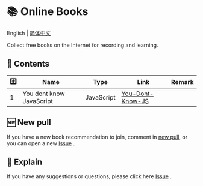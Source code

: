# 📚 Online Books

English | [简体中文](./README_CN.md)

Collect free books on the Internet for recording and learning.

## 📃 Contents

| #️⃣   | Name                     | Type       | Link                    | Remark |
| --- | ------------------------ | ---------- | ----------------------- | ------ |
| 1   | You dont know JavaScript | JavaScript | [You-Dont-Know-JS][js1] |        |

## 🆕 New pull

If you have a new book recommendation to join, comment in [new pull](https://github.com/Online-books/contents/issues/1), or you can open a new [Issue](https://github.com/Online-books/contents/issues/new) .

## 💭 Explain

If you have any suggestions or questions, please click here [Issue](https://github.com/Online-books/contents/issues) .


 <!-- Book link -->
[js1]:https://github.com/Online-books/You-Dont-Know-JS
